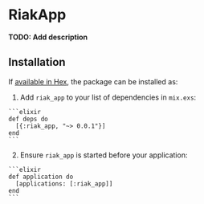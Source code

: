 # RiakApp

**TODO: Add description**

## Installation

If [available in Hex](https://hex.pm/docs/publish), the package can be installed as:

  1. Add `riak_app` to your list of dependencies in `mix.exs`:

    ```elixir
    def deps do
      [{:riak_app, "~> 0.0.1"}]
    end
    ```

  2. Ensure `riak_app` is started before your application:

    ```elixir
    def application do
      [applications: [:riak_app]]
    end
    ```

